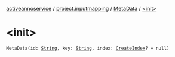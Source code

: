 [activeannoservice](../../index.md) / [project.inputmapping](../index.md) / [MetaData](index.md) / [&lt;init&gt;](./-init-.md)

# &lt;init&gt;

`MetaData(id: `[`String`](https://kotlinlang.org/api/latest/jvm/stdlib/kotlin/-string/index.html)`, key: `[`String`](https://kotlinlang.org/api/latest/jvm/stdlib/kotlin/-string/index.html)`, index: `[`CreateIndex`](../-create-index/index.md)`? = null)`